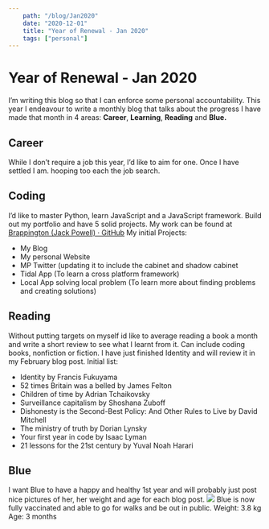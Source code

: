 ```yaml
---
    path: "/blog/Jan2020"
    date: "2020-12-01"
    title: "Year of Renewal - Jan 2020"
    tags: ["personal"]
---
```

# Year of Renewal - Jan 2020
I’m writing this blog so that I can enforce some personal accountability. This year I endeavour to write a monthly blog that talks about the progress I have made that month in 4 areas: **Career**, **Learning**, **Reading** and **Blue.**
## Career
While I don’t require a job this year, I’d like to aim for one. Once I have settled I am. hooping too each the job search.
## Coding
I’d like to master Python, learn JavaScript and a JavaScript framework. Build out my portfolio and have 5 solid projects. My work can be found at [Brappington (Jack Powell) · GitHub](https://github.com/Brappington)
My initial Projects:
- My Blog
- My personal Website 
- MP Twitter (updating it to include the cabinet and shadow cabinet
- Tidal App (To learn a cross platform framework)
- Local App solving local problem (To learn more about finding problems and creating solutions)

## Reading
Without putting targets on myself id like to average reading a book a month and write a short review to see what I learnt from it. Can include coding books, nonfiction or fiction. I have just finished Identity and will review it in my February blog post.
Initial list:
- Identity by Francis Fukuyama
- 52 times Britain was a belled by James Felton
- Children of time by Adrian Tchaikovsky
- Surveillance capitalism by Shoshana Zuboff
- Dishonesty is the Second-Best Policy: And Other Rules to Live by David Mitchell
- The ministry of truth by Dorian Lynsky
- Your first year in code by Isaac Lyman
- 21 lessons for the 21st century by Yuval Noah Harari

## Blue
I want Blue to have a happy and healthy 1st year and will probably just post nice pictures of her, her weight and age for each blog post.
![](/images/blueJan.png)
Blue is now fully vaccinated and able to go for walks and be out in public. 
Weight: 3.8 kg
Age: 3 months